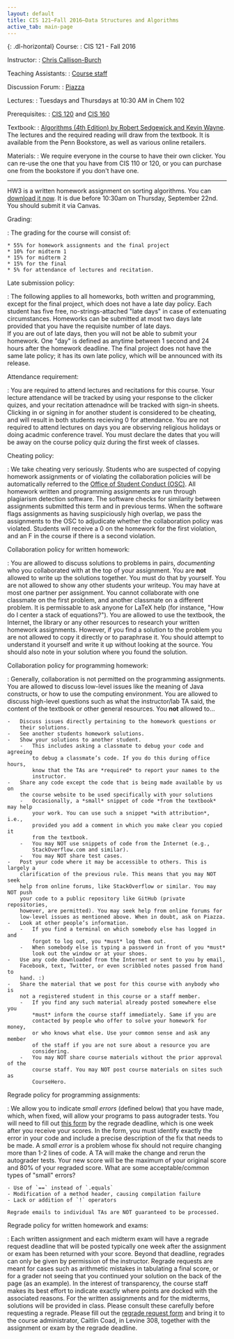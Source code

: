 ```yaml
---
layout: default
title: CIS 121—Fall 2016—Data Structures and Algorithms
active_tab: main-page
---
```


{: .dl-horizontal}
Course:
: CIS 121 - Fall 2016

Instructor:
: [Chris Callison-Burch](http://www.cis.upenn.edu/~ccb/)

Teaching Assistants:
: [Course staff](staff.html)

Discussion Forum:
: [Piazza](http://piazza.com/upenn/fall2016/cis121)

Lectures:
: Tuesdays and Thursdays at 10:30 AM in Chem 102

Prerequisites:
: [CIS 120](http://www.seas.upenn.edu/~cis120/) and [CIS 160](http://www.cis.upenn.edu/~cis160/)

Textbook:
: [Algorithms (4th Edition) by Robert Sedgewick and Kevin Wayne](https://www.amazon.com/Algorithms-4th-Robert-Sedgewick/dp/032157351X/).
The lectures and the required reading will draw from the textbook. It is available from the Penn Bookstore, as well as various online retailers.

Materials:
: We require everyone in the course to have their own clicker.  You can re-use the one that you have from CIS 110 or 120, or you can purchase one from the bookstore if you don't have one. 

---


<div class="alert alert-info">
HW3 is a written homework assignment on sorting algorithms.  You can <a href="homework.html">download it now</a>. It is due before 10:30am on Thursday, September 22nd. You should submit it via Canvas.
</div>



Grading:

: The grading for the course will consist of:

    * 55% for homework assignments and the final project
    * 10% for midterm 1
    * 15% for midterm 2
    * 15% for the final
    * 5% for attendance of lectures and recitation. 


Late submission policy:

: The following applies to all homeworks, both written and programming, except
    for the final project, which does not have a late day policy. Each student
    has five free, no-strings-attached "late days" in case of extenuating circumstances.
    Homeworks can be submitted at most two days late provided that you have the requisite
    number of late days.  
    If you are out of late days, then you will not be able to submit your homework. One
    "day" is defined as anytime between 1 second and 24 hours after the homework
    deadline.   The final project does not have the same late policy; it has its
    own late policy, which will be announced with its release.


Attendance requirement:

: You are required to attend lectures and recitations for this course.  Your lecture attendance will be tracked by using your response to the clicker quizes, and your recitation attenadnce will be tracked with sign-in sheets.  Clicking in or signing in for another student is considered to be cheating, and will result in both students recieving 0 for attendance.  You are not required to attend lectures on days you are observing religious holidays or doing acadmic conference travel.  You must declare the dates that you will be away on the course policy quiz during the first week of classes.

Cheating policy:

: We take cheating very seriously. Students who are suspected of copying homework assignments or of violating the collaboration policies will be automatically referred to the [Office of Student Conduct (OSC)](https://secure.www.upenn.edu/osc/index.html).  All homework written and programming assignments are run through plagiarism detection software.  The software checks for similarity between assignments submitted this term and in previous terms.  When the software flags assignments as having suspiciously high overlap, we pass the assignments to the OSC to adjudicate whether the collaboration policy was violated.  Students will receive a 0 on the homework for the first violation, and an F in the course if there is a second violation. 

Collaboration policy for written homework:

: You are allowed to discuss solutions to problems in pairs, *documenting* who you collaborated with at the top of your assignment.  You are **not** allowed to write up the solutions together. You must do that by yourself. You are not allowed to show any other students your writeup.  You may have at most one partner per assignment.  You cannot collaborate with one classmate on the first problem, and another classmate on a different problem. It is permissable to ask anyone for LaTeX help (for instance, "How do I center a stack of equations?").  You are allowed to use the textbook, the Internet, the library or any other resources to research your written homework assignments.  However, if you find a solution to the problem you are not allowed to copy it directly or to paraphrase it.  You should attempt to understand it yourself and write it up without looking at the source.  You should also note in your solution where you found the solution. 


Collaboration policy for programming homework:

: Generally, collaboration is not permitted on the programming assignments. You are allowed to discuss low-level issues like the meaning of Java constructs, or how to use the computing environment. You are allowed to discuss high-level questions such as what the instructor/lab TA said, the content of the textbook or other general resources. You **not** allowed to...

    -   Discuss issues directly pertaining to the homework questions or
        their solutions.
    -   See another students homework solutions.
    -   Show your solutions to another student.
        -   This includes asking a classmate to debug your code and agreeing
            to debug a classmate’s code. If you do this during office hours,
            know that the TAs are *required* to report your names to the
            instructor.
    -   Share any code except the code that is being made available by us on
        the course website to be used specifically with your solutions
        -   Occasionally, a *small* snippet of code *from the textbook* may help
            your work. You can use such a snippet *with attribution*, i.e.,
            provided you add a comment in which you make clear you copied it
            from the textbook.
        -   You may NOT use snippets of code from the Internet (e.g.,
            StackOverflow.com and similar).
        -   You may NOT share test cases.
    -   Post your code where it may be accessible to others. This is largely a
        clarification of the previous rule. This means that you may NOT seek
        help from online forums, like StackOverflow or similar. You may NOT push
        your code to a public repository like GitHub (private repositories,
        however, are permitted). You may seek help from online forums for
        low-level issues as mentioned above. When in doubt, ask on Piazza.
    -   Look at other people’s information.
        -   If you find a terminal on which somebody else has logged in and
            forgot to log out, you *must* log them out.
        -   When somebody else is typing a password in front of you *must*
            look out the window or at your shoes.
    -   Use any code downloaded from the Internet or sent to you by email,
        Facebook, text, Twitter, or even scribbled notes passed from hand to
        hand. :)
    -   Share the material that we post for this course with anybody who is
        not a registered student in this course or a staff member.
        -   If you find any such material already posted somewhere else you
            *must* inform the course staff immediately. Same if you are
            contacted by people who offer to solve your homework for money,
            or who knows what else. Use your common sense and ask any member
            of the staff if you are not sure about a resource you are
            considering.
        -   You may NOT share course materials without the prior approval of the
            course staff. You may NOT post course materials on sites such as
            CourseHero. 

Regrade policy for programming assignments:

: We allow you to indicate *small errors* (defined below) that you have made,
    which, when fixed, will allow your programs to pass autograder tests. 
    You will need to fill out 
    [this form](https://docs.google.com/a/seas.upenn.edu/forms/d/e/1FAIpQLSdIWJBc5d07ACIW8sT5cET580PRsOvkRBlRF1BDKg0EiHsPbw/viewform) 
    by the regrade deadline, which is one week after you receive your scores. 
    In the form, you must identify exactly the error in your code and include a
    precise description of the fix that needs to be made. A *small error* is a 
    problem whose fix should not require changing more than 1-2 lines of code. 
    A TA will make the change and rerun the autograder tests. Your new score 
    will be the maximum of your original score and 80% of your regraded score. 
    What are some acceptable/common types of "small" errors?

    - Use of `==` instead of `.equals`
    - Modification of a method header, causing compilation failure
    - Lack or addition of `!` operators

    Regrade emails to individual TAs are NOT guaranteed to be processed.


Regrade policy for written homework and exams:

: Each written assignment and each midterm exam will have a regrade request
    deadline that will be posted typically one week after the assignment or exam
    has been returned with your score. Beyond that deadline, regrades can only
    be given by permission of the instructor. Regrade requests are meant for
    cases such as arithmetic mistakes in tabulating a final score, or for a
    grader not seeing that you continued your solution on the back of the page
    (as an example). In the interest of transparency, the course staff makes its
    best effort to indicate exactly where points are docked with the associated
    reasons. For the written assignments and for the midterms, solutions will be
    provided in class. Please consult these carefully before requesting a
    regrade. Please fill out the
    [regrade request form](content/hws/regrade_request_16fa.pdf) and bring it to
    the course administrator, Caitlin Coad, in Levine 308, together with the
    assignment or exam by the regrade deadline.
